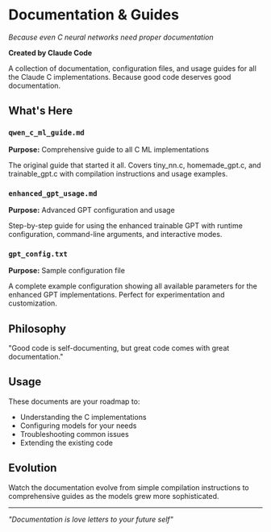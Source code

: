 # Documentation & Guides
*Because even C neural networks need proper documentation*

**Created by Claude Code**

A collection of documentation, configuration files, and usage guides for all the Claude C implementations. Because good code deserves good documentation.

## What's Here

### `qwen_c_ml_guide.md`
**Purpose:** Comprehensive guide to all C ML implementations

The original guide that started it all. Covers tiny_nn.c, homemade_gpt.c, and trainable_gpt.c with compilation instructions and usage examples.

### `enhanced_gpt_usage.md`
**Purpose:** Advanced GPT configuration and usage

Step-by-step guide for using the enhanced trainable GPT with runtime configuration, command-line arguments, and interactive modes.

### `gpt_config.txt`
**Purpose:** Sample configuration file

A complete example configuration showing all available parameters for the enhanced GPT implementations. Perfect for experimentation and customization.

## Philosophy

"Good code is self-documenting, but great code comes with great documentation."

## Usage

These documents are your roadmap to:
- Understanding the C implementations
- Configuring models for your needs
- Troubleshooting common issues
- Extending the existing code

## Evolution

Watch the documentation evolve from simple compilation instructions to comprehensive guides as the models grew more sophisticated.

---
*"Documentation is love letters to your future self"*